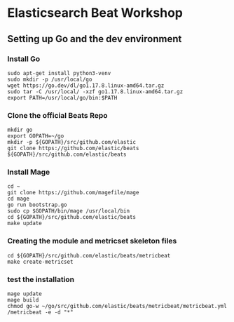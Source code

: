 # Elasticsearch Beat Workshop

## Setting up Go and the dev environment

### Install Go

```
sudo apt-get install python3-venv
sudo mkdir -p /usr/local/go
wget https://go.dev/dl/go1.17.8.linux-amd64.tar.gz
sudo tar -C /usr/local/ -xzf go1.17.8.linux-amd64.tar.gz
export PATH=/usr/local/go/bin:$PATH
```

### Clone the official Beats Repo


```
mkdir go
export GOPATH=~/go
mkdir -p ${GOPATH}/src/github.com/elastic
git clone https://github.com/elastic/beats ${GOPATH}/src/github.com/elastic/beats
```
### Install Mage

```
cd ~
git clone https://github.com/magefile/mage
cd mage
go run bootstrap.go
sudo cp $GOPATH/bin/mage /usr/local/bin
cd ${GOPATH}/src/github.com/elastic/beats
make update
```
### Creating the module and metricset skeleton files

```
cd ${GOPATH}/src/github.com/elastic/beats/metricbeat
make create-metricset

```

### test the installation

```
mage update
mage build
chmod go-w ~/go/src/github.com/elastic/beats/metricbeat/metricbeat.yml
/metricbeat -e -d "*"
```



